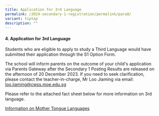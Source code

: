```yaml
---
title: Application for 3rd Language
permalink: /2024-secondary-1-registration/permalink/para8/
variant: tiptap
description: ""
---
```

<h4>4. Application for 3rd Language</h4><p>Students who are eligible to apply to study a Third Language would have submitted their application through the S1 Option Form.</p><p>The school will inform parents on the outcome of your child's application via Parents Gateway after the Secondary 1 Posting Results are released on the afternoon of 20 December 2023. If you need to seek clarification, please contact the teacher-in-charge, Mr Loo Jiaming via email: <a href="mailto:loo.jiaming@cwss.moe.edu.sg" rel="noopener noreferrer nofollow" target="_blank">loo.jiaming@cwss.moe.edu.sg</a></p><p>Please refer to the attached fact sheet below for more information on 3rd language.</p><p><a href="/files/MTL_Factsheet_Dec_2023.pdf" rel="noopener noreferrer nofollow" target="_blank">Information on Mother Tongue Languages</a></p>